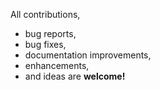 All contributions, <br>
<ul>
  <li>bug reports,</li> 
  <li>bug fixes,</li> 
  <li>documentation improvements,</li> 
  <li>enhancements,</li> 
  <li>and ideas are <strong>welcome!</strong></li>
</ul>
